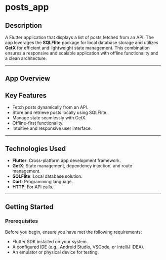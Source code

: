 # posts_app

## Description

A Flutter application that displays a list of posts fetched from an API. The app leverages the **SQLFlite** package for local database storage and utilizes **GetX** for efficient and lightweight state management. This combination ensures a responsive and scalable application with offline functionality and a clean architecture.

---

## App Overview

## Key Features

- Fetch posts dynamically from an API.
- Store and retrieve posts locally using SQLFlite.
- Manage state seamlessly with GetX.
- Offline-first functionality.
- Intuitive and responsive user interface.

---

## Technologies Used

- **Flutter**: Cross-platform app development framework.
- **GetX**: State management, dependency injection, and route management.
- **SQLFlite**: Local database solution.
- **Dart**: Programming language.
- **HTTP**: For API calls.

---

## Getting Started

### Prerequisites

Before you begin, ensure you have met the following requirements:

- Flutter SDK installed on your system.
- A configured IDE (e.g., Android Studio, VSCode, or IntelliJ IDEA).
- An emulator or physical device for testing.


